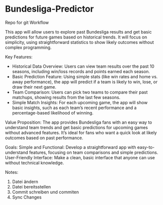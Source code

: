 # Bundesliga-Predictor

Repo for git Workflow

This app will allow users to explore past Bundesliga results and get basic predictions for future games based on historical trends. It will focus on simplicity, using straightforward statistics to show likely outcomes without complex programming.

Key Features:
- Historical Data Overview: Users can view team results over the past 10 seasons, including win/loss records and points earned each season.
- Basic Prediction Feature: Using simple stats (like win rates and home vs. away performance), the app will predict if a team is likely to win, lose, or draw their next game.
- Team Comparison: Users can pick two teams to compare their past matchups, showing results from the last few seasons.
- Simple Match Insights: For each upcoming game, the app will show basic insights, such as each team’s recent performance and a percentage-based likelihood of winning.

Value Proposition:
The app provides Bundesliga fans with an easy way to understand team trends and get basic predictions for upcoming games without advanced features. It’s ideal for fans who want a quick look at likely outcomes based on past performance.

Goals:
Simple and Functional: Develop a straightforward app with easy-to-understand features, focusing on team comparisons and simple predictions.
User-Friendly Interface: Make a clean, basic interface that anyone can use without technical knowledge.


Notes:

1. Datei ändern
2. Datei bereitsstellen
3. Commit schreiben und commiten
4. Sync Changes